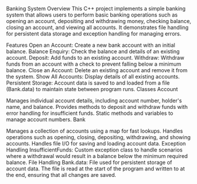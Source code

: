 Banking System
Overview
This C++ project implements a simple banking system that allows users to perform basic banking operations such as opening an account, depositing and withdrawing money, checking balance, closing an account, and viewing all accounts. It demonstrates file handling for persistent data storage and exception handling for managing errors.

Features
Open an Account: Create a new bank account with an initial balance.
Balance Enquiry: Check the balance and details of an existing account.
Deposit: Add funds to an existing account.
Withdraw: Withdraw funds from an account with a check to prevent falling below a minimum balance.
Close an Account: Delete an existing account and remove it from the system.
Show All Accounts: Display details of all existing accounts.
Persistent Storage: Account data is saved to and loaded from a file (Bank.data) to maintain state between program runs.
Classes
Account

Manages individual account details, including account number, holder's name, and balance.
Provides methods to deposit and withdraw funds with error handling for insufficient funds.
Static methods and variables to manage account numbers.
Bank

Manages a collection of accounts using a map for fast lookups.
Handles operations such as opening, closing, depositing, withdrawing, and showing accounts.
Handles file I/O for saving and loading account data.
Exception Handling
InsufficientFunds: Custom exception class to handle scenarios where a withdrawal would result in a balance below the minimum required balance.
File Handling
Bank.data: File used for persistent storage of account data. The file is read at the start of the program and written to at the end, ensuring that all changes are saved.
